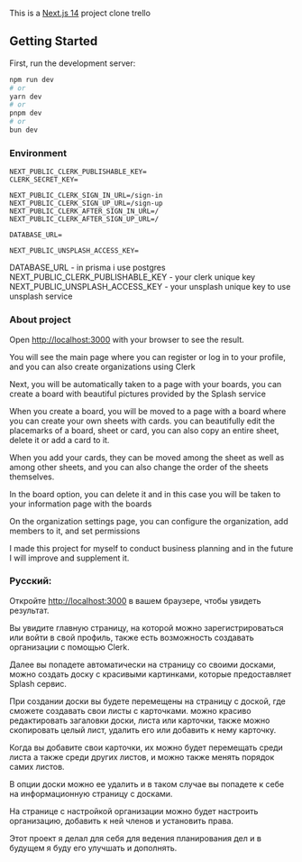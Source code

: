 This is a [Next.js 14](https://nextjs.org/) project clone trello

## Getting Started

First, run the development server:

```bash
npm run dev
# or
yarn dev
# or
pnpm dev
# or
bun dev
```

### Environment

```
NEXT_PUBLIC_CLERK_PUBLISHABLE_KEY=
CLERK_SECRET_KEY=

NEXT_PUBLIC_CLERK_SIGN_IN_URL=/sign-in
NEXT_PUBLIC_CLERK_SIGN_UP_URL=/sign-up
NEXT_PUBLIC_CLERK_AFTER_SIGN_IN_URL=/
NEXT_PUBLIC_CLERK_AFTER_SIGN_UP_URL=/

DATABASE_URL=

NEXT_PUBLIC_UNSPLASH_ACCESS_KEY=
```

DATABASE_URL - in prisma i use postgres
NEXT_PUBLIC_CLERK_PUBLISHABLE_KEY - your clerk unique key
NEXT_PUBLIC_UNSPLASH_ACCESS_KEY - your unsplash unique key to use unsplash service

### About project

Open [http://localhost:3000](http://localhost:3000) with your browser to see the result.

You will see the main page where you can register or log in to your profile, and you can also create organizations using Clerk

Next, you will be automatically taken to a page with your boards, you can create a board with beautiful pictures provided by the Splash service

When you create a board, you will be moved to a page with a board where you can create your own sheets with cards. you can beautifully edit the placemarks of a board, sheet or card, you can also copy an entire sheet, delete it or add a card to it.

When you add your cards, they can be moved among the sheet as well as among other sheets, and you can also change the order of the sheets themselves.

In the board option, you can delete it and in this case you will be taken to your information page with the boards

On the organization settings page, you can configure the organization, add members to it, and set permissions

I made this project for myself to conduct business planning and in the future I will improve and supplement it.

### Русский:

Откройте [http://localhost:3000](http://localhost:3000) в вашем браузере, чтобы увидеть результат.

Вы увидите главную страницу, на которой можно зарегистрироваться или войти в свой профиль, также есть возможность создавать организации с помощью Clerk.

Далее вы попадете автоматически на страницу со своими досками, можно создать доску с красивыми картинками, которые предоставляет Splash сервис.

При создании доски вы будете перемещены на страницу с доской, где сможете создавать свои листы с карточками. можно красиво редактировать загаловки доски, листа или карточки, также можно скопировать целый лист, удалить его или добавить к нему карточку.

Когда вы добавите свои карточки, их можно будет перемещать среди листа а также среди других листов, и можно также менять порядок самих листов.

В опции доски можно ее удалить и в таком случае вы попадете к себе на информационную страницу с досками.

На странице с настройкой организации можно будет настроить организацию, добавить к ней членов и установить права.

Этот проект я делал для себя для ведения планирования дел и в будущем я буду его улучшать и дополнять.
